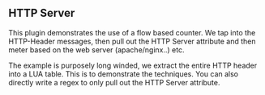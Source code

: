 HTTP Server 
-----------

This plugin demonstrates the use of a flow based counter. 
We tap into the HTTP-Header messages, then pull out the HTTP Server attribute 
and then meter based on the web server (apache/nginx..) etc.

The example is purposely long winded, we extract the entire HTTP header into a LUA table. This is to demonstrate the techniques. You can also directly write a regex to only pull out the HTTP Server attribute.



